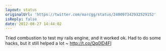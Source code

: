 ```yaml
---
layout: status
originalUrl: 'https://twitter.com/marcgg/status/240097342932529152'
isReply: false
date: 2012-08-27 14:44:02
---
```


Tried combustion to test my rails engine, and it worked ok. Had to do some hacks, but it still helped a lot ~ http://t.co/Qq0lD4Fl

